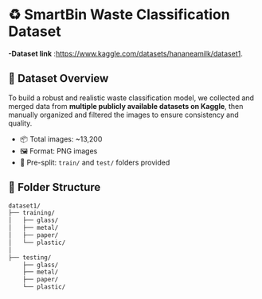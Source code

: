 # ♻️ SmartBin Waste Classification Dataset

**-Dataset link** :https://www.kaggle.com/datasets/hananeamilk/dataset1.

## 📌 Dataset Overview

To build a robust and realistic waste classification model, we collected and merged data from **multiple publicly available datasets on Kaggle**, then manually organized and filtered the images to ensure consistency and quality.

- 📦 Total images: ~13,200
- 🖼️ Format: PNG images
- 🧪 Pre-split: `train/` and `test/` folders provided


## 📁 Folder Structure

```bash
dataset1/
├── training/
│   ├── glass/
│   ├── metal/
│   ├── paper/
│   └── plastic/
│
├── testing/
    ├── glass/
    ├── metal/
    ├── paper/
    └── plastic/
